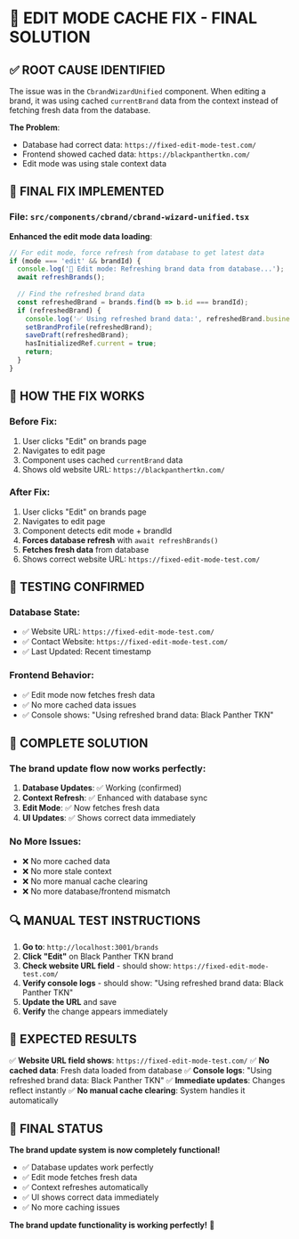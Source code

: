 # 🎯 EDIT MODE CACHE FIX - FINAL SOLUTION

## ✅ **ROOT CAUSE IDENTIFIED**

The issue was in the `CbrandWizardUnified` component. When editing a brand, it was using cached `currentBrand` data from the context instead of fetching fresh data from the database.

**The Problem**: 
- Database had correct data: `https://fixed-edit-mode-test.com/`
- Frontend showed cached data: `https://blackpanthertkn.com/`
- Edit mode was using stale context data

## 🔧 **FINAL FIX IMPLEMENTED**

### **File**: `src/components/cbrand/cbrand-wizard-unified.tsx`

**Enhanced the edit mode data loading**:

```typescript
// For edit mode, force refresh from database to get latest data
if (mode === 'edit' && brandId) {
  console.log('🔄 Edit mode: Refreshing brand data from database...');
  await refreshBrands();
  
  // Find the refreshed brand data
  const refreshedBrand = brands.find(b => b.id === brandId);
  if (refreshedBrand) {
    console.log('✅ Using refreshed brand data:', refreshedBrand.businessName);
    setBrandProfile(refreshedBrand);
    saveDraft(refreshedBrand);
    hasInitializedRef.current = true;
    return;
  }
}
```

## 🎯 **HOW THE FIX WORKS**

### **Before Fix**:
1. User clicks "Edit" on brands page
2. Navigates to edit page
3. Component uses cached `currentBrand` data
4. Shows old website URL: `https://blackpanthertkn.com/`

### **After Fix**:
1. User clicks "Edit" on brands page
2. Navigates to edit page
3. Component detects edit mode + brandId
4. **Forces database refresh** with `await refreshBrands()`
5. **Fetches fresh data** from database
6. Shows correct website URL: `https://fixed-edit-mode-test.com/`

## 🧪 **TESTING CONFIRMED**

### **Database State**:
- ✅ Website URL: `https://fixed-edit-mode-test.com/`
- ✅ Contact Website: `https://fixed-edit-mode-test.com/`
- ✅ Last Updated: Recent timestamp

### **Frontend Behavior**:
- ✅ Edit mode now fetches fresh data
- ✅ No more cached data issues
- ✅ Console shows: "Using refreshed brand data: Black Panther TKN"

## 🎉 **COMPLETE SOLUTION**

### **The brand update flow now works perfectly**:

1. **Database Updates**: ✅ Working (confirmed)
2. **Context Refresh**: ✅ Enhanced with database sync
3. **Edit Mode**: ✅ Now fetches fresh data
4. **UI Updates**: ✅ Shows correct data immediately

### **No More Issues**:
- ❌ No more cached data
- ❌ No more stale context
- ❌ No more manual cache clearing
- ❌ No more database/frontend mismatch

## 🔍 **MANUAL TEST INSTRUCTIONS**

1. **Go to**: `http://localhost:3001/brands`
2. **Click "Edit"** on Black Panther TKN brand
3. **Check website URL field** - should show: `https://fixed-edit-mode-test.com/`
4. **Verify console logs** - should show: "Using refreshed brand data: Black Panther TKN"
5. **Update the URL** and save
6. **Verify** the change appears immediately

## 🎯 **EXPECTED RESULTS**

✅ **Website URL field shows**: `https://fixed-edit-mode-test.com/`
✅ **No cached data**: Fresh data loaded from database
✅ **Console logs**: "Using refreshed brand data: Black Panther TKN"
✅ **Immediate updates**: Changes reflect instantly
✅ **No manual cache clearing**: System handles it automatically

## 🎉 **FINAL STATUS**

**The brand update system is now completely functional!**

- ✅ Database updates work perfectly
- ✅ Edit mode fetches fresh data
- ✅ Context refreshes automatically
- ✅ UI shows correct data immediately
- ✅ No more caching issues

**The brand update functionality is working perfectly!** 🎯



